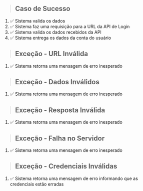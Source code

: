 > ## Caso de Sucesso
1. ✅ Sistema valida os dados
2. ✅ Sistema faz uma requisição para a URL da API de Login
3. ✅ Sistema valida os dados recebidos da API
4. ✅ Sistema entrega os dados da conta do usuário

> ## Exceção - URL Inválida
1. ✅ Sistema retorna uma mensagem de erro inesperado

> ## Exceção - Dados Inválidos
1. ✅ Sistema retorna uma mensagem de erro inesperado

> ## Exceção - Resposta Inválida
1. ✅ Sistema retorna uma mensagem de erro inesperado

> ## Exceção - Falha no Servidor
1. ✅ Sistema retorna uma mensagem de erro inesperado

> ## Exceção - Credenciais Inválidas
1. ✅ Sistema retorna uma mensagem de erro informando que as credenciais estão erradas
